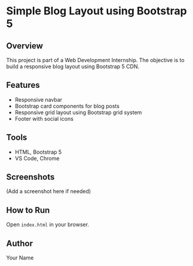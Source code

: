 # Simple Blog Layout using Bootstrap 5

## Overview
This project is part of a Web Development Internship. The objective is to build a responsive blog layout using Bootstrap 5 CDN.

## Features
- Responsive navbar
- Bootstrap card components for blog posts
- Responsive grid layout using Bootstrap grid system
- Footer with social icons

## Tools
- HTML, Bootstrap 5
- VS Code, Chrome

## Screenshots
(Add a screenshot here if needed)

## How to Run
Open `index.html` in your browser.

## Author
Your Name
